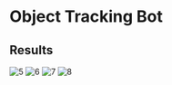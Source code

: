 # Object Tracking Bot

## Results
![5](https://user-images.githubusercontent.com/71173101/124383034-b5691780-dcca-11eb-8984-5871425c7955.PNG)
![6](https://user-images.githubusercontent.com/71173101/124383036-b69a4480-dcca-11eb-9cea-60e7e398d853.PNG)
![7](https://user-images.githubusercontent.com/71173101/124383039-b732db00-dcca-11eb-969d-4f82d6235acf.PNG)
![8](https://user-images.githubusercontent.com/71173101/124383041-b7cb7180-dcca-11eb-93f7-430d1945d687.PNG)
